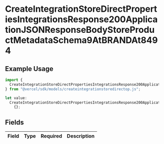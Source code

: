 # CreateIntegrationStoreDirectPropertiesIntegrationsResponse200ApplicationJSONResponseBodyStoreProductMetadataSchema9AtBRANDAt8494

## Example Usage

```typescript
import {
  CreateIntegrationStoreDirectPropertiesIntegrationsResponse200ApplicationJSONResponseBodyStoreProductMetadataSchema9AtBRANDAt8494,
} from "@vercel/sdk/models/createintegrationstoredirectop.js";

let value:
  CreateIntegrationStoreDirectPropertiesIntegrationsResponse200ApplicationJSONResponseBodyStoreProductMetadataSchema9AtBRANDAt8494 =
    {};
```

## Fields

| Field       | Type        | Required    | Description |
| ----------- | ----------- | ----------- | ----------- |